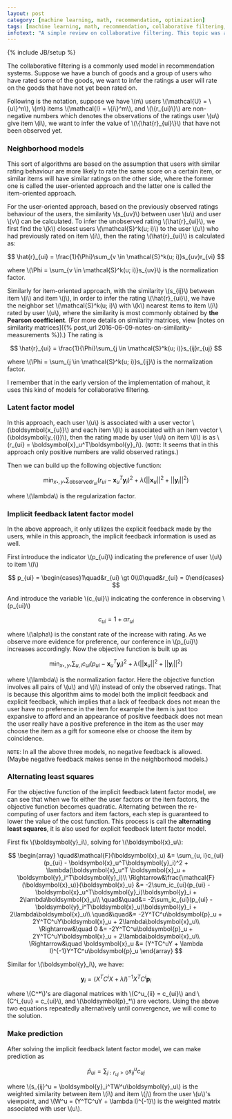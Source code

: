 ```yaml
---
layout: post
category: [machine learning, math, recommendation, optimization]
tags: [machine learning, math, recommendation, collaborative filtering, alternating least squares]
infotext: "A simple review on collaborative filtering. This topic was a nightmare in all previous interviews, as those collaborative filter methods messed up in my mind, and I didn't have time to sort them out."
---
```

{% include JB/setup %}

<script type="text/javascript" src="http://cdn.mathjax.org/mathjax/latest/MathJax.js?config=TeX-AMS-MML_HTMLorMML"></script>

The collaborative filtering is a commonly used model in recommendation systems. Suppose we have a bunch 
of goods and a group of users who have rated some of the goods, we want to infer the ratings a user will 
rate on the goods that have not yet been rated on.

Following is the notation, suppose we have \\(n\\) users \\(\mathcal{U} = \\{u\\}^n\\), 
\\(m\\) items \\(\mathcal{I} = \\{i\\}^m\\), and \\(\\{r_{ui}\\}\\) are non-negative numbers 
which denotes the observations of the ratings user \\(u\\) give item \\(i\\), we want to infer the 
value of \\(\\{\hat{r}_{ui}\\}\\) that have not been observed yet.

### Neighborhood models

This sort of algorithms are based on the assumption that users with similar rating behaviour are more 
likely to rate the same score on a certain item, or similar items will have similar ratings on the 
other side, where the former one is called the user-oriented approach and the latter one is called 
the item-oriented approach.

For the user-oriented approach, based on the previously observed ratings behaviour of the users, the 
similarity \\(s\_{uv}\\) between user \\(u\\) and user \\(v\\) can be calculated. To infer the 
unobserved rating \\(\hat{r}\_{ui}\\), we first find the \\(k\\) closest users 
\\(\mathcal{S}^k(u; i)\\) to the user \\(u\\) who had previously rated on item \\(i\\), then the 
rating \\(\hat{r}\_{ui}\\) is calculated as:

$$
\hat{r}_{ui} = \frac{1}{\Phi}\sum_{v \in \mathcal{S}^k(u; i)}s_{uv}r_{vi}
$$

where \\(\Phi = \sum\_{v \in \mathcal{S}^k(u; i)}s\_{uv}\\) is the normalization factor.

Similarly for item-oriented approach, with the similarity \\(s\_{ij}\\) between item \\(i\\) and item 
\\(j\\), in order to infer the rating \\(\hat{r}\_{ui}\\), we have the neighbor set 
\\(\mathcal{S}^k(u; i)\\) with \\(k\\) nearest items to item \\(i\\) rated by user \\(u\\), where the 
similarity is most commonly obtained by __the Pearson coefficient__. (For more details on similarity 
matrices, view [notes on similarity matrices]({% post_url 2016-06-09-notes-on-similarity-measurements %}).) The rating is

$$
\hat{r}_{ui} = \frac{1}{\Phi}\sum_{j \in \mathcal{S}^k(u; i)}s_{ij}r_{uj}
$$

where \\(\Phi = \sum\_{j \in \mathcal{S}^k(u; i)}s\_{ij}\\) is the normalization factor.

I remember that in the early version of the implementation of mahout, it uses this kind of models for 
collaborative filtering.

### Latent factor model

In this approach, each user \\(u\\) is associated with a user vector \\(\boldsymbol{x\_{u}}\\) and 
each item \\(i\\) is associated with an item vector \\(\boldsymbol{y\_{i}}\\), then the rating made by 
user \\(u\\) on item \\(i\\) is as \\(r\_{ui} = \boldsymbol{x}\_u^T\boldsymbol{y}\_i\\). (`NOTE`: 
It seems that in this approach only positive numbers are valid observed ratings.)

Then we can build up the following objective function:

$$
\min_{x_*, y_*}\sum_{\text{observed} r_{ui}} (r_{ui} - \boldsymbol{x}_u^T\boldsymbol{y}_i)^2 + \lambda(||\boldsymbol{x}_u||^2 + ||\boldsymbol{y}_i||^2)
$$

where \\(\lambda\\) is the regularization factor.

### Implicit feedback latent factor model

In the above approach, it only utilizes the explicit feedback made by the users, while in this 
approach, the implicit feedback information is used as well.

First introduce the indicator \\(p\_{ui}\\) indicating the preference of user \\(u\\) to item \\(i\\)

$$
p_{ui} = \begin{cases}1\quad&r_{ui} \gt 0\\0\quad&r_{ui} = 0\end{cases}
$$

And introduce the variable \\(c\_{ui}\\) indicating the conference in observing \\(p\_{ui}\\)

$$
c_{ui} = 1 + \alpha r_{ui}
$$

where \\(\alpha\\) is the constant rate of the increase with rating. As we observe more evidence for 
preference, our conference in \\(p\_{ui}\\) increases accordingly. Now the objective function is built 
up as

$$
\min_{x_*, y_*}\sum_{u, i}c_{ui}(p_{ui} - \boldsymbol{x}_u^T\boldsymbol{y}_i)^2 + \lambda(||\boldsymbol{x}_u||^2 + ||\boldsymbol{y}_i||^2)
$$

where \\(\lambda\\) is the normalization factor. Here the objective function involves all pairs of 
\\(u\\) and \\(i\\) instead of only the observed ratings. That is because this algorithm aims to model 
both the implicit feedback and explicit feedback, which implies that a lack of feedback does not mean 
the user have no preference in the item for example the item is just too expansive to afford and an 
appearance of positive feedback does not mean the user really have a positive preference in the item as 
the user may choose the item as a gift for someone else or choose the item by coincidence.

`NOTE`: In all the above three models, no negative feedback is allowed. (Maybe negative feedback makes 
sense in the neighborhood models.)

### Alternating least squares

For the objective function of the implicit feedback latent factor model, we can see that when we fix 
either the user factors or the item factors, the objective function becomes quadratic. Alternating 
between the re-computing of user factors and item factors, each step is guaranteed to lower the value 
of the cost function. This process is call the __alternating least squares__, it is also used for 
explicit feedback latent factor model.

First fix \\(\boldsymbol{y}\_i\\), solving for \\(\boldsymbol{x}\_u\\):

$$
\begin{array}
\quad&\mathcal{F}(\boldsymbol{x}_u) &= \sum_{u, i}c_{ui}(p_{ui} - \boldsymbol{x}_u^T\boldsymbol{y}_i)^2 + \lambda(\boldsymbol{x}_u^T \boldsymbol{x}_u + \boldsymbol{y}_i^T\boldsymbol{y}_i)\\
\Rightarrow&\frac{\mathcal{F}(\boldsymbol{x}_u)}{\boldsymbol{x}_u} &= -2\sum_ic_{ui}(p_{ui} - \boldsymbol{x}_u^T\boldsymbol{y}_i)\boldsymbol{y}_i + 2\lambda\boldsymbol{x}_u\\
\quad&\quad&= -2\sum_ic_{ui}(p_{ui} - \boldsymbol{y}_i^T\boldsymbol{x}_u)\boldsymbol{y}_i + 2\lambda\boldsymbol{x}_u\\
\quad&\quad&= -2Y^TC^u\boldsymbol{p}_u + 2Y^TC^uY\boldsymbol{x}_u + 2\lambda\boldsymbol{x}_u\\
\Rightarrow&\quad 0 &= -2Y^TC^u\boldsymbol{p}_u + 2Y^TC^uY\boldsymbol{x}_u + 2\lambda\boldsymbol{x}_u\\
\Rightarrow&\quad \boldsymbol{x}_u &= (Y^TC^uY + \lambda I)^{-1}Y^TC^u\boldsymbol{p}_u
\end{array}
$$

Similar for \\(\boldsymbol{y}_i\\), we have:

$$
\boldsymbol{y}_i = (X^TC^iX + \lambda I)^{-1}X^TC^i\boldsymbol{p}_i
$$

where \\(C^\*\\)'s are diagonal matrices with \\(C^u_{ii} = c_{ui}\\) and \\(C^i_{uu} = c_{ui}\\), 
and \\(\boldsymbol{p}\_\*\\) are vectors. Using the above two equations repeatedly alternatively 
until convergence, we will come to the solution.

### Make prediction

After solving the implicit feedback latent factor model, we can make prediction as

$$
\hat{p}_{ui} = \sum_{j: r_{uj} \gt 0} s_{ij}^u c_{uj}
$$

where \\(s\_{ij}^u = \boldsymbol{y}\_i^TW^u\boldsymbol{y}\_u\\) is the weighted similarity between 
item \\(i\\) and item \\(j\\) from the user \\(u\\)'s viewpoint, and 
\\(W^u = (Y^TC^uY + \lambda I)^{-1}\\) is the weighted matrix associated with user \\(u\\).